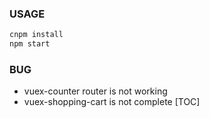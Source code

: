 ### USAGE
```bash
cnpm install
npm start
```

### BUG
* vuex-counter router is not working
* vuex-shopping-cart is not complete
[TOC]
